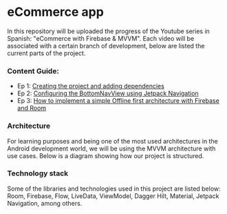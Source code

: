 # eCommerce app

In this repository will be uploaded the progress of the Youtube series in Spanish: "eCommerce with Firebase & MVVM". 
Each video will be associated with a certain branch of development, below are listed the current parts of the project.

### Content Guide:
* Ep 1: [Creating the project and adding dependencies](https://www.youtube.com/watch?v=MZdjf4PBE9g)
* Ep 2: [Configuring the BottomNavView using Jetpack Navigation](https://www.youtube.com/watch?v=5xIaTPkqBGg)
* Ep 3: [How to implement a simple Offline first architecture with Firebase and Room](https://www.youtube.com/watch?v=MXHNKbIYtaA)

### Architecture
For learning purposes and being one of the most used architectures in the Android development world, we will be using the MVVM 
architecture with use cases. Below is a diagram showing how our project is structured.

### Technology stack

Some of the libraries and technologies used in this project are listed below: Room, Firebase, Flow, LiveData, ViewModel, Dagger Hilt, 
Material, Jetpack Navigation, among others.
